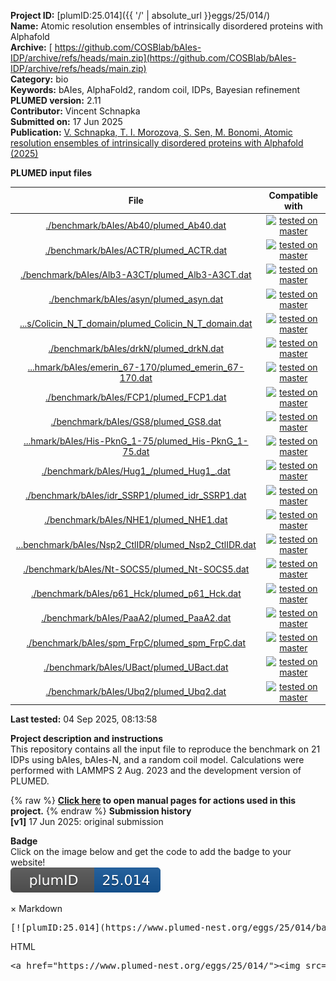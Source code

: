 **Project ID:** [plumID:25.014]({{ '/' | absolute_url }}eggs/25/014/)  
**Name:**  Atomic resolution ensembles of intrinsically disordered proteins with Alphafold  
**Archive:** [ https://github.com/COSBlab/bAIes-IDP/archive/refs/heads/main.zip](https://github.com/COSBlab/bAIes-IDP/archive/refs/heads/main.zip)  
**Category:**  bio  
**Keywords:**  bAIes, AlphaFold2, random coil, IDPs, Bayesian refinement  
**PLUMED version:**  2.11  
**Contributor:**  Vincent Schnapka  
**Submitted on:** 17 Jun 2025  
**Publication:** [V. Schnapka, T. I. Morozova, S. Sen, M. Bonomi, Atomic resolution ensembles of intrinsically disordered proteins with Alphafold (2025)](http://dx.doi.org/10.1101/2025.06.18.660298)  
  
**PLUMED input files**  
  
| File     | Compatible with |  
|:--------:|:--------:|  
| [./benchmark/bAIes/Ab40/plumed_Ab40.dat](./data/./benchmark/bAIes/Ab40/plumed_Ab40.dat.md) |  [![tested on master](https://img.shields.io/badge/master-passing-green.svg)](data/./benchmark/bAIes/Ab40/plumed_Ab40.dat.plumed_master.stderr) |  
| [./benchmark/bAIes/ACTR/plumed_ACTR.dat](./data/./benchmark/bAIes/ACTR/plumed_ACTR.dat.md) |  [![tested on master](https://img.shields.io/badge/master-passing-green.svg)](data/./benchmark/bAIes/ACTR/plumed_ACTR.dat.plumed_master.stderr) |  
| [./benchmark/bAIes/Alb3-A3CT/plumed_Alb3-A3CT.dat](./data/./benchmark/bAIes/Alb3-A3CT/plumed_Alb3-A3CT.dat.md) |  [![tested on master](https://img.shields.io/badge/master-passing-green.svg)](data/./benchmark/bAIes/Alb3-A3CT/plumed_Alb3-A3CT.dat.plumed_master.stderr) |  
| [./benchmark/bAIes/asyn/plumed_asyn.dat](./data/./benchmark/bAIes/asyn/plumed_asyn.dat.md) |  [![tested on master](https://img.shields.io/badge/master-passing-green.svg)](data/./benchmark/bAIes/asyn/plumed_asyn.dat.plumed_master.stderr) |  
| [...s/Colicin_N_T_domain/plumed_Colicin_N_T_domain.dat](./data/./benchmark/bAIes/Colicin_N_T_domain/plumed_Colicin_N_T_domain.dat.md) |  [![tested on master](https://img.shields.io/badge/master-passing-green.svg)](data/./benchmark/bAIes/Colicin_N_T_domain/plumed_Colicin_N_T_domain.dat.plumed_master.stderr) |  
| [./benchmark/bAIes/drkN/plumed_drkN.dat](./data/./benchmark/bAIes/drkN/plumed_drkN.dat.md) |  [![tested on master](https://img.shields.io/badge/master-passing-green.svg)](data/./benchmark/bAIes/drkN/plumed_drkN.dat.plumed_master.stderr) |  
| [...hmark/bAIes/emerin_67-170/plumed_emerin_67-170.dat](./data/./benchmark/bAIes/emerin_67-170/plumed_emerin_67-170.dat.md) |  [![tested on master](https://img.shields.io/badge/master-passing-green.svg)](data/./benchmark/bAIes/emerin_67-170/plumed_emerin_67-170.dat.plumed_master.stderr) |  
| [./benchmark/bAIes/FCP1/plumed_FCP1.dat](./data/./benchmark/bAIes/FCP1/plumed_FCP1.dat.md) |  [![tested on master](https://img.shields.io/badge/master-passing-green.svg)](data/./benchmark/bAIes/FCP1/plumed_FCP1.dat.plumed_master.stderr) |  
| [./benchmark/bAIes/GS8/plumed_GS8.dat](./data/./benchmark/bAIes/GS8/plumed_GS8.dat.md) |  [![tested on master](https://img.shields.io/badge/master-passing-green.svg)](data/./benchmark/bAIes/GS8/plumed_GS8.dat.plumed_master.stderr) |  
| [...hmark/bAIes/His-PknG_1-75/plumed_His-PknG_1-75.dat](./data/./benchmark/bAIes/His-PknG_1-75/plumed_His-PknG_1-75.dat.md) |  [![tested on master](https://img.shields.io/badge/master-passing-green.svg)](data/./benchmark/bAIes/His-PknG_1-75/plumed_His-PknG_1-75.dat.plumed_master.stderr) |  
| [./benchmark/bAIes/Hug1_/plumed_Hug1_.dat](./data/./benchmark/bAIes/Hug1_/plumed_Hug1_.dat.md) |  [![tested on master](https://img.shields.io/badge/master-passing-green.svg)](data/./benchmark/bAIes/Hug1_/plumed_Hug1_.dat.plumed_master.stderr) |  
| [./benchmark/bAIes/idr_SSRP1/plumed_idr_SSRP1.dat](./data/./benchmark/bAIes/idr_SSRP1/plumed_idr_SSRP1.dat.md) |  [![tested on master](https://img.shields.io/badge/master-passing-green.svg)](data/./benchmark/bAIes/idr_SSRP1/plumed_idr_SSRP1.dat.plumed_master.stderr) |  
| [./benchmark/bAIes/NHE1/plumed_NHE1.dat](./data/./benchmark/bAIes/NHE1/plumed_NHE1.dat.md) |  [![tested on master](https://img.shields.io/badge/master-passing-green.svg)](data/./benchmark/bAIes/NHE1/plumed_NHE1.dat.plumed_master.stderr) |  
| [...benchmark/bAIes/Nsp2_CtlIDR/plumed_Nsp2_CtlIDR.dat](./data/./benchmark/bAIes/Nsp2_CtlIDR/plumed_Nsp2_CtlIDR.dat.md) |  [![tested on master](https://img.shields.io/badge/master-passing-green.svg)](data/./benchmark/bAIes/Nsp2_CtlIDR/plumed_Nsp2_CtlIDR.dat.plumed_master.stderr) |  
| [./benchmark/bAIes/Nt-SOCS5/plumed_Nt-SOCS5.dat](./data/./benchmark/bAIes/Nt-SOCS5/plumed_Nt-SOCS5.dat.md) |  [![tested on master](https://img.shields.io/badge/master-passing-green.svg)](data/./benchmark/bAIes/Nt-SOCS5/plumed_Nt-SOCS5.dat.plumed_master.stderr) |  
| [./benchmark/bAIes/p61_Hck/plumed_p61_Hck.dat](./data/./benchmark/bAIes/p61_Hck/plumed_p61_Hck.dat.md) |  [![tested on master](https://img.shields.io/badge/master-passing-green.svg)](data/./benchmark/bAIes/p61_Hck/plumed_p61_Hck.dat.plumed_master.stderr) |  
| [./benchmark/bAIes/PaaA2/plumed_PaaA2.dat](./data/./benchmark/bAIes/PaaA2/plumed_PaaA2.dat.md) |  [![tested on master](https://img.shields.io/badge/master-passing-green.svg)](data/./benchmark/bAIes/PaaA2/plumed_PaaA2.dat.plumed_master.stderr) |  
| [./benchmark/bAIes/spm_FrpC/plumed_spm_FrpC.dat](./data/./benchmark/bAIes/spm_FrpC/plumed_spm_FrpC.dat.md) |  [![tested on master](https://img.shields.io/badge/master-passing-green.svg)](data/./benchmark/bAIes/spm_FrpC/plumed_spm_FrpC.dat.plumed_master.stderr) |  
| [./benchmark/bAIes/UBact/plumed_UBact.dat](./data/./benchmark/bAIes/UBact/plumed_UBact.dat.md) |  [![tested on master](https://img.shields.io/badge/master-passing-green.svg)](data/./benchmark/bAIes/UBact/plumed_UBact.dat.plumed_master.stderr) |  
| [./benchmark/bAIes/Ubq2/plumed_Ubq2.dat](./data/./benchmark/bAIes/Ubq2/plumed_Ubq2.dat.md) |  [![tested on master](https://img.shields.io/badge/master-passing-green.svg)](data/./benchmark/bAIes/Ubq2/plumed_Ubq2.dat.plumed_master.stderr) |  
  
**Last tested:**  04 Sep 2025, 08:13:58
  
**Project description and instructions**  
This repository contains all the input file to reproduce the benchmark on 21 IDPs using bAIes, bAIes-N, and a random coil model. Calculations were performed with LAMMPS 2 Aug. 2023 and the development version of PLUMED.

  
{% raw %}
<b><a href="https://www.plumed.org/doc-master/user-doc/html/actionlist/?actions=GROUP,PRINT,BAIES,BIASVALUE" target="_blank">Click here</a> to open manual pages for actions used in this project.</b>
{% endraw %}
**Submission history**  
**[v1]** 17 Jun 2025: original submission  
  
**Badge**  
Click on the image below and get the code to add the badge to your website!  
<img src="./badge.svg" alt="plumeDnest:25.014" id="myBtn" class="badge">
<div id="myModal" class="modal">
  <div class="modal-content">
    <span class="close">&times;</span>
    Markdown<pre>[![plumID:25.014](https://www.plumed-nest.org/eggs/25/014/badge.svg)](https://www.plumed-nest.org/eggs/25/014/)</pre>
    HTML<pre>&lt;a href="https://www.plumed-nest.org/eggs/25/014/"&gt;&lt;img src="https://www.plumed-nest.org/eggs/25/014/badge.svg" alt="plumID:25.014"&gt;&lt;/a&gt;</pre>
  </div>
</div>
